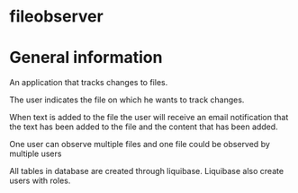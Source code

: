 # fileobserver

# General information

An application that tracks changes to files. 

The user indicates the file on which he wants to track changes. 

When text is added to the file the user will receive an email notification
that the text has been added to the file and the content that has been added.

One user can observe multiple files and one file could be observed by multiple users

All tables in database are created through liquibase. 
Liquibase also create users with roles.
